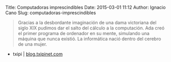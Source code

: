 Title: Computadoras imprescindibles
Date: 2015-03-01 11:12
Author: Ignacio Cano
Slug: computadoras-imprescindibles

> Gracias a la desbordante imaginación de una dama victoriana del siglo
> XIX pudimos dar el salto del cálculo a la computación. Ada creó el
> primer programa de ordenador en su mente, simulando una máquina que
> nunca existió. La informática nació dentro del cerebro de una mujer.

- txipi | [blog.txipinet.com][]

  [blog.txipinet.com]: http://blog.txipinet.com/2015/02/28/computadoras-imprescindibles/
    "Computadoras imprescindibles"
